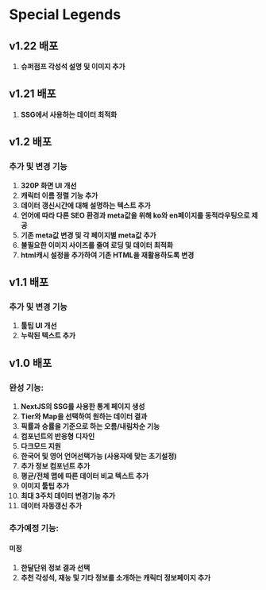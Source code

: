 # Special Legends

## v1.22 배포

1. **슈퍼점프 각성석 설명 및 이미지 추가**

## v1.21 배포

1. **SSG에서 사용하는 데이터 최적화**

## v1.2 배포

### 추가 및 변경 기능

1. **320P 화면 UI 개선**
2. **캐릭터 이름 정렬 기능 추가**
3. **데이터 갱신시간에 대해 설명하는 텍스트 추가**
4. **언어에 따라 다른 SEO 환경과 meta값을 위해 ko와 en페이지를 동적라우팅으로 제공**
5. **기존 meta값 변경 및 각 페이지별 meta값 추가**
6. **불필요한 이미지 사이즈를 줄여 로딩 및 데이터 최적화**
7. **html캐시 설정을 추가하여 기존 HTML을 재활용하도록 변경**

## v1.1 배포

### 추가 및 변경 기능

1. **툴팁 UI 개선**
2. **누락된 텍스트 추가**

## v1.0 배포

### 완성 기능:

1. **NextJS의 SSG를 사용한 통계 페이지 생성**
2. **Tier와 Map을 선택하여 원하는 데이터 결과**
3. **픽률과 승률을 기준으로 하는 오름/내림차순 기능**
4. **컴포넌트의 반응형 디자인**
5. **다크모드 지원**
6. **한국어 및 영어 언어선택가능 (사용자에 맞는 초기설정)**
7. **추가 정보 컴포넌트 추가**
8. **평균/전체 맵에 따른 데이터 비교 텍스트 추가**
9. **이미지 툴팁 추가**
10. **최대 3주치 데이터 변경기능 추가**
11. **데이터 자동갱신 추가**

### 추가예정 기능:

#### 미정

1. **한달단위 정보 결과 선택**
2. **추천 각성석, 재능 및 기타 정보를 소개하는 캐릭터 정보페이지 추가**
